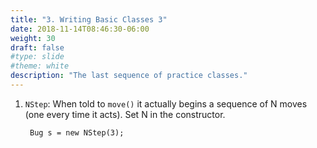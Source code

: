 ```yaml
---
title: "3. Writing Basic Classes 3"
date: 2018-11-14T08:46:30-06:00
weight: 30
draft: false
#type: slide
#theme: white
description: "The last sequence of practice classes."
---
```


1. `NStep`: When told to `move()` it actually begins a sequence of N
   moves (one every time it acts). Set N in
   the constructor.
   
        Bug s = new NStep(3);

